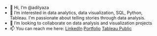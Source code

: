 - 👋 Hi, I’m @adilyaza
- 👀 I’m interested in data analytics, data visualization, SQL, Python, Tableau. I'm passionate about telling stories through data analysis.
- 💞️ I’m looking to collaborate on data analysis and visualization projects
- 📫 You can reach me here:
    [LinkedIn](https://www.linkedin.com/in/adilya-zaripova/)
    [Portfolio](https://www.datascienceportfol.io/adilyaza)
    [Tableau Public](https://public.tableau.com/app/profile/adilyaz)
  

<!---
adilyaza/adilyaza is a ✨ special ✨ repository because its `README.md` (this file) appears on your GitHub profile.
You can click the Preview link to take a look at your changes.
--->

